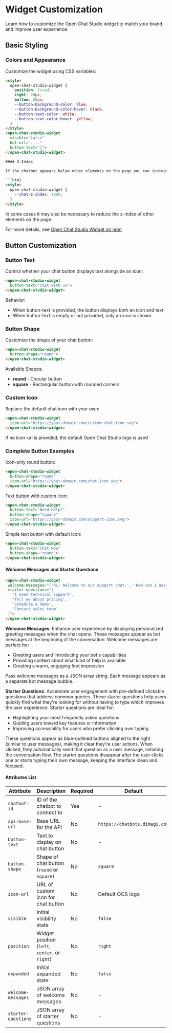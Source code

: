 # Widget Customization

Learn how to customize the Open Chat Studio widget to match your brand and improve user experience.

## Basic Styling

### Colors and Appearance

Customize the widget using CSS variables:

```html
<style>
  open-chat-studio-widget {
    position: fixed;
    right: 20px;
    bottom: 20px;
    --button-background-color: blue;
    --button-background-color-hover: black;
    --button-text-color: white;
    --button-text-color-hover: yellow;
  }
</style>
<open-chat-studio-widget
  visible="false"
  bot-url="...."
  button-text="👋">
</open-chat-studio-widget>

#### Z-Index

If the chatbot appears below other elements on the page you can increase the `z-index` of the chatbot by setting the `--chat-z-index` CSS variable. The default value is `50`.

```html
<style>
  open-chat-studio-widget {
    --chat-z-index: 1000;
  }
</style>
```

In some cases it may also be necessary to reduce the z-index of other elements on the page.

For more details, see [Open Chat Studio Widget on npm](https://www.npmjs.com/package/open-chat-studio-widget)

## Button Customization

### Button Text

Control whether your chat button displays text alongside an icon:

```html
<open-chat-studio-widget
  button-text="Chat with us">
</open-chat-studio-widget>
```
Behavior:

- When button-text is provided, the button displays both an icon and text
- When button-text is empty or not provided, only an icon is shown

### Button Shape
Customize the shape of your chat button:
```html
<open-chat-studio-widget
  button-shape="round">
</open-chat-studio-widget>
```
Available Shapes:

- **round** - Circular button
- **square** - Rectangular button with rounded corners


### Custom Icon
Replace the default chat icon with your own:
```html
<open-chat-studio-widget
  icon-url="https://your-domain.com/custom-chat-icon.svg">
</open-chat-studio-widget>
```

If no icon-url is provided, the default Open Chat Studio logo is used

### Complete Button Examples
Icon-only round button:

```html
<open-chat-studio-widget
  button-shape="round"
  icon-url="https://your-domain.com/chat-icon.svg">
</open-chat-studio-widget>
```
Text button with custom icon:

```html
<open-chat-studio-widget
  button-text="Need Help?"
  button-shape="square"
  icon-url="https://your-domain.com/support-icon.svg">
</open-chat-studio-widget>
```
Simple text button with default icon:

```html
<open-chat-studio-widget
  button-text="Chat Now"
  button-shape="round">
</open-chat-studio-widget>
```

#### Welcome Messages and Starter Questions
```html
<open-chat-studio-widget
 welcome-messages="['Hi! Welcome to our support chat.', 'How can I assist you today?']"
 starter-questions="[
   'I need technical support',
   'Tell me about pricing',
   'Schedule a demo',
   'Contact sales team'
 ]">
</open-chat-studio-widget>
```
**Welcome Messages**: Enhance user experience by displaying personalized greeting messages when the chat opens. These messages appear as bot messages at the beginning of the conversation. Welcome messages are perfect for:
- Greeting users and introducing your bot's capabilities
- Providing context about what kind of help is available
- Creating a warm, engaging first impression

Pass welcome messages as a JSON array string. Each message appears as a separate bot message bubble.

**Starter Questions**: Accelerate user engagement with pre-defined clickable questions that address common queries. These starter questions help users quickly find what they're looking for without having to type which improves the user experience. Starter questions are ideal for:
- Highlighting your most frequently asked questions
- Guiding users toward key features or information
- Improving accessibility for users who prefer clicking over typing

These questions appear as blue-outlined buttons aligned to the right (similar to user messages), making it clear they're user actions. When clicked, they automatically send that question as a user message, initiating the conversation flow. The starter questions disappear after the user clicks one or starts typing their own message, keeping the interface clean and focused.



#### Attributes List
| Attribute | Description | Required | Default |
|-----------|-------------|----------|---------|
| `chatbot-id` | ID of the chatbot to connect to | Yes | - |
| `api-base-url` | Base URL for the API | No | `https://chatbots.dimagi.com` |
| `button-text` | Text to display on chat button | No | - |
| `button-shape` | Shape of chat button (`round` or `square`) | No | `square` |
| `icon-url` | URL of custom icon for chat button | No | Default OCS logo |
| `visible` | Initial visibility state | No | `false` |
| `position` | Widget position (`left`, `center`, or `right`) | No | `right` |
| `expanded` | Initial expanded state | No | `false` |
| `welcome-messages` | JSON array of welcome messages | No | - |
| `starter-questions` | JSON array of starter questions | No | - |
